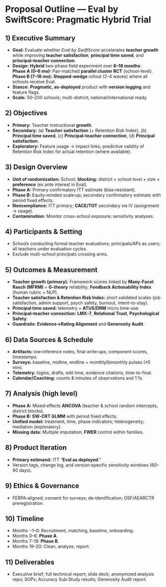 # Proposal Outline — Eval by SwiftScore: Pragmatic Hybrid Trial

## 1) Executive Summary
- **Goal:** Evaluate whether *Eval by SwiftScore* accelerates **teacher growth** while improving **teacher satisfaction**, **principal time saved**, and **principal–teacher connection**.
- **Design:** **Hybrid** two-phase field experiment over **6–18 months**:  
  **Phase A (0–6 mo):** Pair‑matched **parallel cluster RCT** (school-level).  
  **Phase B (7–18 mo):** **Stepped‑wedge** rollout (2–4 waves) where all schools receive Eval.
- **Stance:** **Pragmatic, as-deployed** product with **version logging** and feature flags.
- **Scale:** 50–200 schools; multi-district; national/international ready.

## 2) Objectives
- **Primary:** Teacher instructional **growth**.
- **Secondary:** (a) **Teacher satisfaction** (+ Retention Risk Index), (b) **Principal time saved**, (c) **Principal–teacher connection**, (d) **Principal satisfaction**.
- **Exploratory:** Feature usage → impact links; predictive validity of Retention Risk Index for actual retention (where available).

## 3) Design Overview
- **Unit of randomization:** School; **blocking:** district × school level × size × **preference** (ex ante interest in Eval).  
- **Phase A:** Primary confirmatory ITT estimate (bias‑resistant).  
- **Phase B:** Equity‑minded scale‑up; secondary confirmatory estimate with period fixed effects.
- **Noncompliance:** ITT primary; **CACE/TOT** secondary via IV (assignment → usage).
- **Contamination:** Monitor cross-school exposure; sensitivity analyses.

## 4) Participants & Setting
- Schools conducting formal teacher evaluations; principals/APs as users; all teachers under evaluation cycles.
- Exclude multi-school principals crossing arms.

## 5) Outcomes & Measurement
- **Teacher growth (primary):** Framework scores linked by **Many‑Facet Rasch (MFRM)** + **G‑theory** reliability; **Feedback Actionability Index** (human rubric + NLP).
- **Teacher satisfaction & Retention Risk Index:** short validated scales (job satisfaction, admin support, psych safety, burnout, intent-to-stay).
- **Principal time saved:** telemetry + **ATUS/DRM** micro time-use.
- **Principal–teacher connection:** **LMX‑7**, **Relational Trust**, **Psychological Safety**.
- **Guardrails:** **Evidence→Rating Alignment** and **Generosity Audit**.

## 6) Data Sources & Schedule
- **Artifacts:** low‑inference notes, final write‑ups, component scores, timestamps.  
- **Surveys:** baseline, midline, endline + monthly/bimonthly pulses (≤5 min).  
- **Telemetry:** logins, drafts, edit time, evidence citations, time-to-final.  
- **Calendar/Coaching:** counts & minutes of observations and 1:1s.

## 7) Analysis (high level)
- **Phase A:** Mixed‑effects **ANCOVA** (teacher & school random intercepts, district blocks).  
- **Phase B:** **SW‑CRT GLMM** with period fixed effects.  
- **Unified model:** treatment, time, phase indicators; heterogeneity; mediation (exploratory).  
- **Missing data:** Multiple imputation; **FWER** control within families.

## 8) Product Iteration
- **Primary estimand:** ITT “**Eval as deployed**.”  
- Version tags, change log, and version‑specific sensitivity windows (60–90 days).

## 9) Ethics & Governance
- FERPA‑aligned; consent for surveys; de‑identification; OSF/AEARCTR preregistration.

## 10) Timeline
- Months −1–0: Recruitment, matching, baseline, onboarding.  
- Months 0–6: **Phase A**.  
- Months 7–18: **Phase B**.  
- Months 19–20: Clean, analyze, report.

## 11) Deliverables
- Executive brief; full technical report; slide deck; anonymized analysis repo; SOPs; Accuracy Sub‑Study results; Generosity Audit report.
